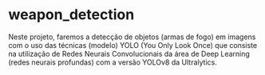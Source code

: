 # weapon_detection
Neste projeto, faremos a detecção de objetos (armas de fogo) em imagens com o uso das técnicas (modelo) YOLO (You Only Look Once) que consiste na utilização de Redes Neurais Convolucionais da área de Deep Learning (redes neurais profundas) com a versão YOLOv8 da Ultralytics. 
